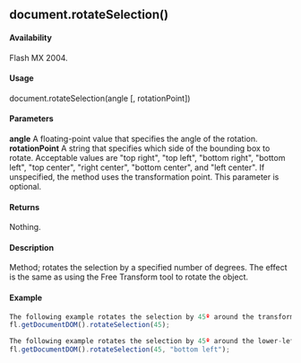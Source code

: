 ## document.rotateSelection()

#### Availability

Flash MX 2004.

#### Usage

document.rotateSelection(angle [, rotationPoint])

#### Parameters

**angle** A floating-point value that specifies the angle of the rotation.
**rotationPoint** A string that specifies which side of the bounding box to rotate. Acceptable values are "top right", "top left", "bottom right", "bottom left", "top center", "right center", "bottom center", and "left center". If unspecified, the method uses the transformation point. This parameter is optional.

#### Returns

Nothing.

#### Description

Method; rotates the selection by a specified number of degrees. The effect is the same as using the Free Transform tool to rotate the object.

#### Example

```javascript
The following example rotates the selection by 45º around the transformation point:
fl.getDocumentDOM().rotateSelection(45);

The following example rotates the selection by 45º around the lower-left corner:
fl.getDocumentDOM().rotateSelection(45, "bottom left");

```